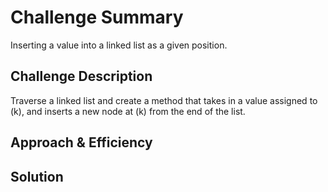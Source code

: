 # Challenge Summary
Inserting a value into a linked list as a given position.

## Challenge Description
Traverse a linked list and create a method that takes in a value assigned to (k), and inserts a new node at (k) from the end of the list.
 

## Approach & Efficiency
<!-- What approach did you take? Why? What is the Big O space/time for this approach? -->

## Solution
